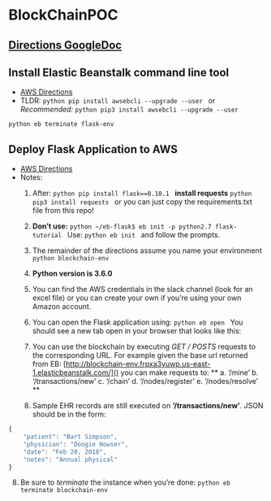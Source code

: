 # BlockChainPOC

## [Directions GoogleDoc](https://docs.google.com/document/d/1jnLH4tmWWb6J4ankNvimDhy8bqHsFlJOO-LgZxo9kNs/edit?usp=sharing)


## Install Elastic Beanstalk command line tool
- [AWS Directions](https://docs.aws.amazon.com/elasticbeanstalk/latest/dg/eb-cli3-install.html)
- TLDR: ```python pip install awsebcli --upgrade --user ``` or *Recommended:* ```python pip3 install awsebcli --upgrade --user ```

```python eb terminate flask-env ```

## Deploy Flask Application to AWS
- [AWS Directions](https://docs.aws.amazon.com/elasticbeanstalk/latest/dg/create-deploy-python-flask.html)
- Notes:
    1. After: ```python pip install flask==0.10.1 ``` **install requests** ```python pip3 install requests ``` or you can just copy the requirements.txt file from this repo!
    2. **Don’t use:** ```python ~/eb-flask$ eb init -p python2.7 flask-tutorial ``` Use: ```python eb init ``` and follow the prompts. 
    3. The remainder of the directions assume you name your environment ```python blockchain-env ```
    4. **Python version is 3.6.0**
    5. You can find the AWS credentials in the slack channel (look for an excel file) or you can create your own if you’re using your own Amazon account.
    6. You can open the Flask application using: ```python eb open ``` You should see a new tab open in your browser that looks like this:
    
    
    
    7. You can use the blockchain by executing *GET / POSTS* requests to the corresponding URL. For example given the base url returned from EB: [http://blockchain-env.frpxa3yuwp.us-east-1.elasticbeanstalk.com/]() you can make requests to: 
        **
        a. ‘/mine’
        b. ‘/transactions/new’
        c. ‘/chain’
        d. ‘/nodes/register’
        e. ‘/nodes/resolve’ 
        **
        
   8. Sample EHR records are still executed on **‘/transactions/new’**. JSON should be in the form: 
```javascript
{
    "patient": "Bart Simpson",
    "physician": "Doogie Howser",
    "date": "Feb 20, 2018",
    "notes": "Annual physical"
}
```
        
   8. Be sure to *terminate* the instance when you’re done: ```python eb terminate blockchain-env ```
   
   



    
